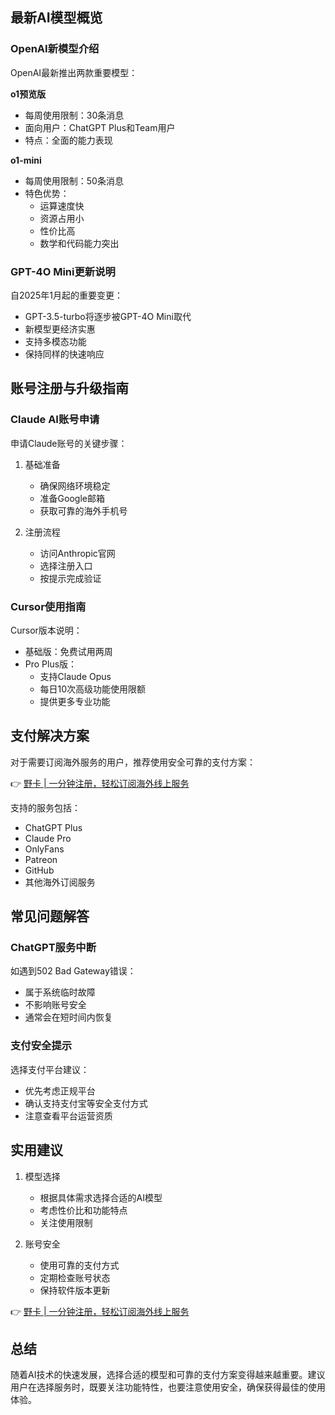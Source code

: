 ## 最新AI模型概览

### OpenAI新模型介绍

OpenAI最新推出两款重要模型：

**o1预览版**
- 每周使用限制：30条消息
- 面向用户：ChatGPT Plus和Team用户
- 特点：全面的能力表现

**o1-mini**
- 每周使用限制：50条消息
- 特色优势：
  - 运算速度快
  - 资源占用小
  - 性价比高
  - 数学和代码能力突出

### GPT-4O Mini更新说明

自2025年1月起的重要变更：
- GPT-3.5-turbo将逐步被GPT-4O Mini取代
- 新模型更经济实惠
- 支持多模态功能
- 保持同样的快速响应

## 账号注册与升级指南

### Claude AI账号申请

申请Claude账号的关键步骤：

1. 基础准备
   - 确保网络环境稳定
   - 准备Google邮箱
   - 获取可靠的海外手机号

2. 注册流程
   - 访问Anthropic官网
   - 选择注册入口
   - 按提示完成验证

### Cursor使用指南

Cursor版本说明：
- 基础版：免费试用两周
- Pro Plus版：
  - 支持Claude Opus
  - 每日10次高级功能使用限额
  - 提供更多专业功能

## 支付解决方案

对于需要订阅海外服务的用户，推荐使用安全可靠的支付方案：

👉 [野卡 | 一分钟注册，轻松订阅海外线上服务](https://bit.ly/bewildcard)

支持的服务包括：
- ChatGPT Plus
- Claude Pro
- OnlyFans
- Patreon
- GitHub
- 其他海外订阅服务

## 常见问题解答

### ChatGPT服务中断

如遇到502 Bad Gateway错误：
- 属于系统临时故障
- 不影响账号安全
- 通常会在短时间内恢复

### 支付安全提示

选择支付平台建议：
- 优先考虑正规平台
- 确认支持支付宝等安全支付方式
- 注意查看平台运营资质

## 实用建议

1. 模型选择
   - 根据具体需求选择合适的AI模型
   - 考虑性价比和功能特点
   - 关注使用限制

2. 账号安全
   - 使用可靠的支付方式
   - 定期检查账号状态
   - 保持软件版本更新

👉 [野卡 | 一分钟注册，轻松订阅海外线上服务](https://bit.ly/bewildcard)

## 总结

随着AI技术的快速发展，选择合适的模型和可靠的支付方案变得越来越重要。建议用户在选择服务时，既要关注功能特性，也要注意使用安全，确保获得最佳的使用体验。